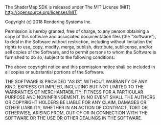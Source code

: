 The ShaderMap SDK is released under The MIT License (MIT)
http://opensource.org/licenses/MIT

Copyright (c) 2018 Rendering Systems Inc.

Permission is hereby granted, free of charge, to any person 
obtaining a copy of this software and associated documentation 
files (the "Software"), to deal	in the Software without 
restriction, including without limitation the rights to use, 
copy, modify, merge, publish, distribute, sublicense, and/or 
sell copies of the Software, and to permit persons to whom the 
Software is	furnished to do so, subject to the following 
conditions:

The above copyright notice and this permission notice shall be 
included in	all copies or substantial portions of the Software.

THE SOFTWARE IS PROVIDED "AS IS", WITHOUT WARRANTY OF ANY KIND, 
EXPRESS OR IMPLIED, INCLUDING BUT NOT LIMITED TO THE WARRANTIES 
OF MERCHANTABILITY,	FITNESS FOR A PARTICULAR PURPOSE AND 
NONINFRINGEMENT. IN NO EVENT SHALL THE AUTHORS OR COPYRIGHT 
HOLDERS BE LIABLE FOR ANY CLAIM, DAMAGES OR OTHER LIABILITY, 
WHETHER IN AN ACTION OF CONTRACT, TORT OR OTHERWISE, ARISING 
FROM, OUT OF OR IN CONNECTION WITH THE SOFTWARE OR THE USE OR 
OTHER DEALINGS IN THE SOFTWARE.
